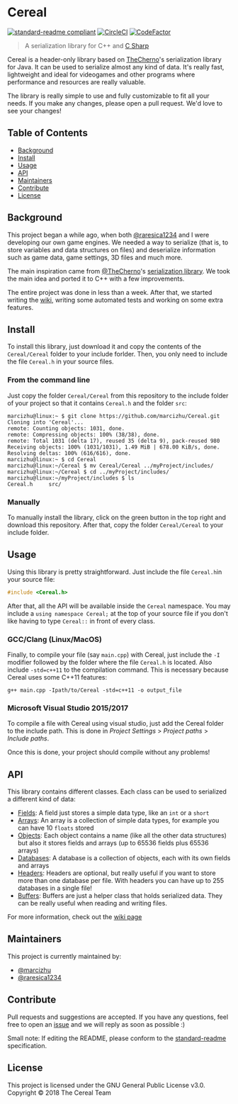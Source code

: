 # Cereal

[![standard-readme compliant](https://img.shields.io/badge/standard--readme-OK-green.svg?style=flat-square)](https://github.com/RichardLitt/standard-readme)
[![CircleCI](https://circleci.com/gh/marcizhu/Cereal/tree/master.svg?style=svg)](https://circleci.com/gh/marcizhu/Cereal/tree/master)
[![CodeFactor](https://www.codefactor.io/repository/github/marcizhu/cereal/badge)](https://www.codefactor.io/repository/github/marcizhu/cereal)

> A serialization library for C++ and [C Sharp](https://github.com/marcizhu/Cereal-CSharp/)

Cereal is a header-only library based on [TheCherno](https://github.com/thecherno/)'s
 serialization library for Java. It can be used to serialize almost any kind of data. It's really fast, lightweight and ideal for videogames and other programs where performance and resources are really valuable.
 
The library is really simple to use and fully customizable to fit all your needs. If you make any changes, please open a pull request. We'd love to see your changes!

## Table of Contents
- [Background](#background)
- [Install](#install)
- [Usage](#usage)
- [API](#api)
- [Maintainers](#maintainers)
- [Contribute](#contribute)
- [License](#license)

## Background
This project began a while ago, when both [@raresica1234](https://github.com/raresica1234) and I were developing our own game engines. We needed a way to serialize (that is, to store variables and data structures on files) and deserialize information such as game data, game settings, 3D files and much more.

The main inspiration came from [@TheCherno](https://github.com/TheCherno)'s [serialization library](https://github.com/TheCherno/JavaSerialization). We took the main idea and ported it to C++ with a few improvements.

The entire project was done in less than a week. After that, we started writing the [wiki](https://github.com/marcizhu/Cereal/wiki), writing some automated tests and working on some extra features.

## Install
To install this library, just download it and copy the contents of the `Cereal/Cereal` folder to your include forlder. Then, you only need to include the file `Cereal.h` in your source files.

### From the command line
Just copy the folder `Cereal/Cereal` from this repository to the include folder of your project so that it contains `Cereal.h` and the folder `src`:

```console
marcizhu@linux:~ $ git clone https://github.com/marcizhu/Cereal.git
Cloning into 'Cereal'...
remote: Counting objects: 1031, done.
remote: Compressing objects: 100% (38/38), done.
remote: Total 1031 (delta 17), reused 35 (delta 9), pack-reused 980
Receiving objects: 100% (1031/1031), 1.49 MiB | 678.00 KiB/s, done.
Resolving deltas: 100% (616/616), done.
marcizhu@linux:~ $ cd Cereal
marcizhu@linux:~/Cereal $ mv Cereal/Cereal ../myProject/includes/
marcizhu@linux:~/Cereal $ cd ../myProject/includes/
marcizhu@linux:~/myProject/includes $ ls
Cereal.h     src/
```

### Manually
To manually install the library, click on the green button in the top right and download this repository. After that, copy the folder `Cereal/Cereal` to your include folder.

## Usage
Using this library is pretty straightforward. Just include the file `Cereal.h`in your source file:

```cpp
#include <Cereal.h>
```

After that, all the API will be available inside the `Cereal` namespace. You may include a `using namespace Cereal;` at the top of your source file if you don't like having to type `Cereal::` in front of every class.

### GCC/Clang (Linux/MacOS)
Finally, to compile your file (say `main.cpp`) with Cereal, just include the `-I` modifier followed by the folder where the file `Cereal.h` is located. Also include `-std=c++11` to the compilation command. This is necessary because Cereal uses some C++11 features:

```console
g++ main.cpp -Ipath/to/Cereal -std=c++11 -o output_file
```

### Microsoft Visual Studio 2015/2017
To compile a file with Cereal using visual studio, just add the Cereal folder to the include path. This is done in _Project Settings_ > _Project paths_ > _Include paths_.

Once this is done, your project should compile without any problems!

## API
This library contains different classes. Each class can be used to serialized a different kind of data:

 - [Fields](https://github.com/marcizhu/Cereal/wiki/Fields): A field just stores a simple data type, like an `int` or a `short`
 - [Arrays](https://github.com/marcizhu/Cereal/wiki/Arrays): An array is a collection of simple data types, for example you can have 10 `floats` stored
 - [Objects](https://github.com/marcizhu/Cereal/wiki/Objects): Each object contains a name (like all the other data structures) but also it stores fields and arrays (up to 65536 fields plus 65536 arrays)
 - [Databases](https://github.com/marcizhu/Cereal/wiki/Databases): A database is a collection of objects, each with its own fields and arrays
 - [Headers](https://github.com/marcizhu/Cereal/wiki/Headers): Headers are optional, but really useful if you want to store more than one database per file. With headers you can have up to 255 databases in a single file!
 - [Buffers](https://github.com/marcizhu/Cereal/wiki/Buffers): Buffers are just a helper class that holds serialized data. They can be really useful when reading and writing files.
 
For more information, check out the [wiki page](https://github.com/marcizhu/Cereal/wiki)

## Maintainers
This project is currently maintained by:

- [@marcizhu](https://github.com/marcizhu)
- [@raresica1234](https://github.com/raresica1234)

## Contribute
Pull requests and suggestions are accepted. If you have any questions, feel free to open an [issue](https://github.com/marcizhu/Cereal/issues) and we will reply as soon as possible :)

Small note: If editing the README, please conform to the [standard-readme](https://github.com/RichardLitt/standard-readme) specification.

## License
This project is licensed under the GNU General Public License v3.0. Copyright © 2018 The Cereal Team
